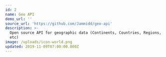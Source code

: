 ```yaml
---
id: 2
name: Geo API
demo_url: ''
source_url: 'https://github.com/Jammidd/geo-api'
description: >-
  Open source API for geographic data (Continents, Countries, Regions, Cities,
  etc)
image: /uploads/icon-world.png
updated: 2019-11-09T07:00:00.000Z
---
```


